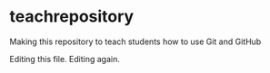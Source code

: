 # teachrepository
Making this repository to teach students how to use Git and GitHub

Editing this file.
Editing again.
